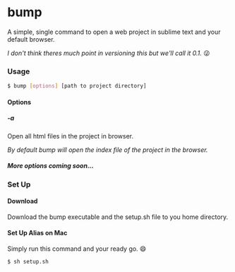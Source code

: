 # bump
A simple, single command to open a web project in sublime text and your default browser.

*I don't think theres much point in versioning this but we'll call it 0.1.* :stuck_out_tongue_winking_eye:
### Usage
```bash
$ bump [options] [path to project directory]
```
#### Options
##### -a
Open all html files in the project in browser.

*By default bump will open the index file of the project in the browser.*
##### *More options coming soon...*
### Set Up
#### Download
Download the bump executable and the setup.sh file to you home directory.
#### Set Up Alias on Mac
Simply run this command and your ready go. :smile:
```bash
$ sh setup.sh
```
